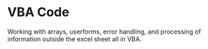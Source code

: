 # VBA Code 

Working with arrays, userforms, error handling, and processing of information outside the excel sheet all in VBA.
